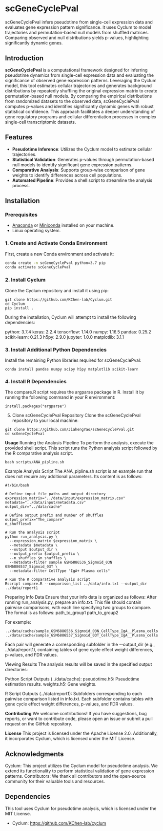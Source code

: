 # scGeneCyclePval
scGeneCyclePval infers pseudotime from single-cell expression data and evaluates gene expression pattern significance. It uses Cyclum to model trajectories and permutation-based null models from shuffled matrices. Comparing observed and null distributions yields p-values, highlighting significantly dynamic genes.

## Introduction
**scGeneCyclePval** is a computational framework designed for inferring pseudotime dynamics from single-cell expression data and evaluating the significance of observed gene expression patterns. Leveraging the Cyclum model, this tool estimates cellular trajectories and generates background distributions by repeatedly shuffling the original expression matrix to create permutation-based null models. By comparing the empirical distributions from randomized datasets to the observed data, scGeneCyclePval computes p-values and identifies significantly dynamic genes with robust statistical confidence. This approach facilitates a deeper understanding of gene regulatory programs and cellular differentiation processes in complex single-cell transcriptomic datasets.

## Features
- **Pseudotime Inference**: Utilizes the Cyclum model to estimate cellular trajectories.
- **Statistical Validation**: Generates p-values through permutation-based null models to identify significant gene expression patterns.
- **Comparative Analysis**: Supports group-wise comparison of gene weights to identify differences across cell populations.
- **Automated Pipeline**: Provides a shell script to streamline the analysis process.

## Installation

### Prerequisites
- [Anaconda](https://www.anaconda.com/products/individual) or [Miniconda](https://docs.conda.io/en/latest/miniconda.html) installed on your machine.
- Linux operating system.

### 1. Create and Activate Conda Environment
First, create a new Conda environment and activate it:

```bash
conda create -n scGeneCyclePval python=3.7 pip
conda activate scGeneCyclePval
```

### 2. Install Cyclum
Clone the Cyclum repository and install it using pip:
```
git clone https://github.com/KChen-lab/Cyclum.git
cd Cyclum
pip install .
```
During the installation, Cyclum will attempt to install the following dependencies:

python: 3.7.4
keras: 2.2.4
tensorflow: 1.14.0
numpy: 1.16.5
pandas: 0.25.2
scikit-learn: 0.21.3
h5py: 2.9.0
jupyter: 1.0.0
matplotlib: 3.1.1

### 3. Install Additional Python Dependencies
Install the remaining Python libraries required for scGeneCyclePval:
```
conda install pandas numpy scipy h5py matplotlib scikit-learn
```
### 4. Install R Dependencies
The compare.R script requires the argparse package in R. Install it by running the following command in your R environment:
```
install.packages("argparse")
```
5. Clone scGeneCyclePval Repository
Clone the scGeneCyclePval repository to your local machine:
```
git clone https://github.com/JiahengYao/scGeneCyclePval.git
cd scGeneCyclePval
```
**Usage**
Running the Analysis Pipeline
To perform the analysis, execute the provided shell script. This script runs the Python analysis script followed by the R comparative analysis script.
```
bash scripts/ANA_pipline.sh
```
Example Analysis Script
The ANA_pipline.sh script is an example run that does not require any additional parameters. Its content is as follows:
```
#!/bin/bash

# Define input file paths and output directory
expression_matrix="../data/input/expression_matrix.csv"
metadata="../data/input/metadata.csv"
output_dir="../data/cache"

# Define output prefix and number of shuffles
output_prefix="The_compare"
n_shuffles=5

# Run the analysis script
python run_analysis.py \
  --expression_matrix $expression_matrix \
  --metadata $metadata \
  --output $output_dir \
  --output_prefix $output_prefix \
  --n_shuffles $n_shuffles \
  --metadata-filter sample GSM6886536_Sigmoid_03N GSM6886537_Sigmoid_03T \
  --metadata-filter CellType "IgA+ Plasma cells"

# Run the R comparative analysis script
Rscript compare.R --comparison_list ../data/info.txt --output_dir ../data/report1
```
Preparing Info Data
Ensure that your info data is organized as follows:
After running run_analysis.py, prepare an info.txt. This file should contain pairwise comparisons, with each line specifying two groups to compare. The format is as follows:
path_to_group1 path_to_group2

For example:
```
../data/cache/sample_GSM6886536_Sigmoid_03N_CellType_IgA__Plasma_cells ../data/cache/sample_GSM6886537_Sigmoid_03T_CellType_IgA__Plasma_cells
```
Each pair will generate a corresponding subfolder in the --output_dir (e.g., ../data/report1), containing tables of gene cycle effect weight differences, p-values, and FDR values.

Viewing Results
The analysis results will be saved in the specified output directories:

Python Script Outputs (../data/cache):
pseudotime.h5: Pseudotime estimation results.
weights.h5: Gene weights.

R Script Outputs (../data/report1):
Subfolders corresponding to each pairwise comparison listed in info.txt.
Each subfolder contains tables with gene cycle effect weight differences, p-values, and FDR values.

**Contributing**
We welcome contributions! If you have suggestions, bug reports, or want to contribute code, please open an issue or submit a pull request on the GitHub repository.

**License**
This project is licensed under the Apache License 2.0. Additionally, it incorporates Cyclum, which is licensed under the MIT License.

## Acknowledgments
Cyclum: This project utilizes the Cyclum model for pseudotime analysis. We extend its functionality to perform statistical validation of gene expression patterns.
Contributors: We thank all contributors and the open-source community for their valuable tools and resources.

## Dependencies
This tool uses Cyclum for pseudotime analysis, which is licensed under the MIT License.
- Cyclum: https://github.com/KChen-lab/cyclum



